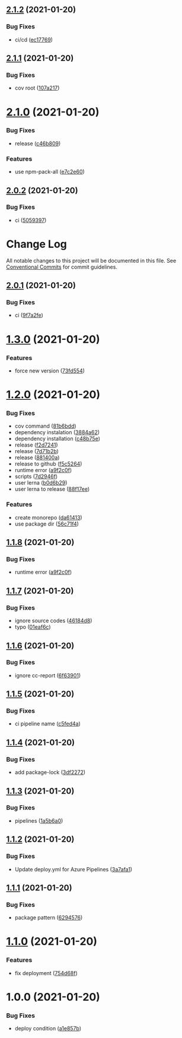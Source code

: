 ## [2.1.2](https://github.com/tecidosbr/gestao-contratos/compare/v2.1.1...v2.1.2) (2021-01-20)


### Bug Fixes

* ci/cd ([ec17769](https://github.com/tecidosbr/gestao-contratos/commit/ec177696e2f9072c2a61972681475bb279796e9d))

## [2.1.1](https://github.com/tecidosbr/gestao-contratos-service/compare/v2.1.0...v2.1.1) (2021-01-20)


### Bug Fixes

* cov root ([107a217](https://github.com/tecidosbr/gestao-contratos-service/commit/107a217c99505526f9ec467f1a2433b815fcf2ae))

# [2.1.0](https://github.com/tecidosbr/gestao-contratos/compare/v2.0.2...v2.1.0) (2021-01-20)


### Bug Fixes

* release ([c46b809](https://github.com/tecidosbr/gestao-contratos/commit/c46b809f5a978ffc87925ad004ae770b6fb4f3f8))


### Features

* use npm-pack-all ([e7c2e60](https://github.com/tecidosbr/gestao-contratos/commit/e7c2e60957a25298148b7fc2c99e5fc8d0dd05e6))

## [2.0.2](https://github.com/tecidosbr/gestao-contratos/compare/v2.0.1...v2.0.2) (2021-01-20)


### Bug Fixes

* ci ([5059397](https://github.com/tecidosbr/gestao-contratos/commit/505939750649ca7101895d66b4cc11638cccef4f))

# Change Log

All notable changes to this project will be documented in this file.
See [Conventional Commits](https://conventionalcommits.org) for commit guidelines.

## [2.0.1](https://github.com/tecidosbr/gestao-contratos-service/compare/v1.3.0...v2.0.1) (2021-01-20)


### Bug Fixes

* ci ([9f7a2fe](https://github.com/tecidosbr/gestao-contratos-service/commit/9f7a2fe491996f50792b2b076fca0f5d1701eff0))





# [1.3.0](https://github.com/tecidosbr/gestao-contratos-service/compare/v1.2.0...v1.3.0) (2021-01-20)


### Features

* force new version ([73fd554](https://github.com/tecidosbr/gestao-contratos-service/commit/73fd554ade1e2b89fca5f0f26c6af7416030a526))

# [1.2.0](https://github.com/tecidosbr/gestao-contratos-service/compare/v1.1.7...v1.2.0) (2021-01-20)


### Bug Fixes

* cov command ([81b6bdd](https://github.com/tecidosbr/gestao-contratos-service/commit/81b6bdd604fd16574cef62a1478a213df0081fdf))
* dependency instalation ([3884a62](https://github.com/tecidosbr/gestao-contratos-service/commit/3884a62064d7182a1012c1055a7146ed28940087))
* dependency installation ([c48b75e](https://github.com/tecidosbr/gestao-contratos-service/commit/c48b75e4be66cefbbe6e85351e2eaba98b0fa2d3))
* release ([f2d7241](https://github.com/tecidosbr/gestao-contratos-service/commit/f2d7241dfe57bc7448dad833416c865ffb494f7b))
* release ([7d71b2b](https://github.com/tecidosbr/gestao-contratos-service/commit/7d71b2b4ba3431fad4b17da80f2f2c21b185a068))
* release ([881400a](https://github.com/tecidosbr/gestao-contratos-service/commit/881400ae319e0e7706b53a613597d0f50d685a1b))
* release to github ([f5c5264](https://github.com/tecidosbr/gestao-contratos-service/commit/f5c52646d19e28fd9b49fcf39959e64bee0cb30d))
* runtime error ([a9f2c0f](https://github.com/tecidosbr/gestao-contratos-service/commit/a9f2c0f2e57af9afa30d2ac7944c6173acf7a471))
* scripts ([7d2946f](https://github.com/tecidosbr/gestao-contratos-service/commit/7d2946f1aef0b7fd83798c5efc741d9be0453fa1))
* user lerna ([b0d6b29](https://github.com/tecidosbr/gestao-contratos-service/commit/b0d6b2972cd3f1bb00dce4a47b9880bcf25816fe))
* user lerna to release ([88f17ee](https://github.com/tecidosbr/gestao-contratos-service/commit/88f17eee591bae39cef20435bcd4c6eaf32683a6))


### Features

* create monorepo ([da61413](https://github.com/tecidosbr/gestao-contratos-service/commit/da6141338537906ff50a65c62f9665d5d7789477))
* use package dir ([56c71f4](https://github.com/tecidosbr/gestao-contratos-service/commit/56c71f4cd1945241b7f2fc339f7fb8f8cfeb4146))

## [1.1.8](https://github.com/tecidosbr/gestao-contratos/compare/v1.1.7...v1.1.8) (2021-01-20)


### Bug Fixes

* runtime error ([a9f2c0f](https://github.com/tecidosbr/gestao-contratos/commit/a9f2c0f2e57af9afa30d2ac7944c6173acf7a471))

## [1.1.7](https://github.com/tecidosbr/gestao-contratos-service/compare/v1.1.6...v1.1.7) (2021-01-20)


### Bug Fixes

* ignore source codes ([46184d8](https://github.com/tecidosbr/gestao-contratos-service/commit/46184d877e5d8e9052f3685cca19b1e0bef52f74))
* typo ([01eaf6c](https://github.com/tecidosbr/gestao-contratos-service/commit/01eaf6ca08c6f8ae20dc49472a33145f7a024e81))

## [1.1.6](https://github.com/tecidosbr/gestao-contratos-service/compare/v1.1.5...v1.1.6) (2021-01-20)


### Bug Fixes

* ignore cc-report ([6f63901](https://github.com/tecidosbr/gestao-contratos-service/commit/6f6390150f26d38442f979fca17c6a4524f77a80))

## [1.1.5](https://github.com/tecidosbr/gestao-contratos-service/compare/v1.1.4...v1.1.5) (2021-01-20)


### Bug Fixes

* ci pipeline name ([c5fed4a](https://github.com/tecidosbr/gestao-contratos-service/commit/c5fed4a256535a7da1cc1f5ecf635aef269cf190))

## [1.1.4](https://github.com/tecidosbr/gestao-contratos-service/compare/v1.1.3...v1.1.4) (2021-01-20)


### Bug Fixes

* add package-lock ([3df2272](https://github.com/tecidosbr/gestao-contratos-service/commit/3df22726c3bcc5e65c1de3c518a67e778c992614))

## [1.1.3](https://github.com/tecidosbr/gestao-contratos-service/compare/v1.1.2...v1.1.3) (2021-01-20)


### Bug Fixes

* pipelines ([1a5b6a0](https://github.com/tecidosbr/gestao-contratos-service/commit/1a5b6a0ac38dff5c3ce7d8e23ee99eee41f101b7))

## [1.1.2](https://github.com/tecidosbr/gestao-contratos-service/compare/v1.1.1...v1.1.2) (2021-01-20)


### Bug Fixes

* Update deploy.yml for Azure Pipelines ([3a7afa1](https://github.com/tecidosbr/gestao-contratos-service/commit/3a7afa16268fdf6696bf1a7fc7d59ea7d5da25c3))

## [1.1.1](https://github.com/tecidosbr/gestao-contratos-service/compare/v1.1.0...v1.1.1) (2021-01-20)


### Bug Fixes

* package pattern ([6294576](https://github.com/tecidosbr/gestao-contratos-service/commit/6294576e26f322a9e9452d85558dc1865cfa52dd))

# [1.1.0](https://github.com/tecidosbr/gestao-contratos-service/compare/v1.0.0...v1.1.0) (2021-01-20)


### Features

* fix deployment ([754d68f](https://github.com/tecidosbr/gestao-contratos-service/commit/754d68f2b862bb46e82f717a7c5396fa855b6402))

# 1.0.0 (2021-01-20)


### Bug Fixes

* deploy condition ([a1e857b](https://github.com/tecidosbr/gestao-contratos-service/commit/a1e857bee4509c3bea7c26ad8677fda9751ced03))
